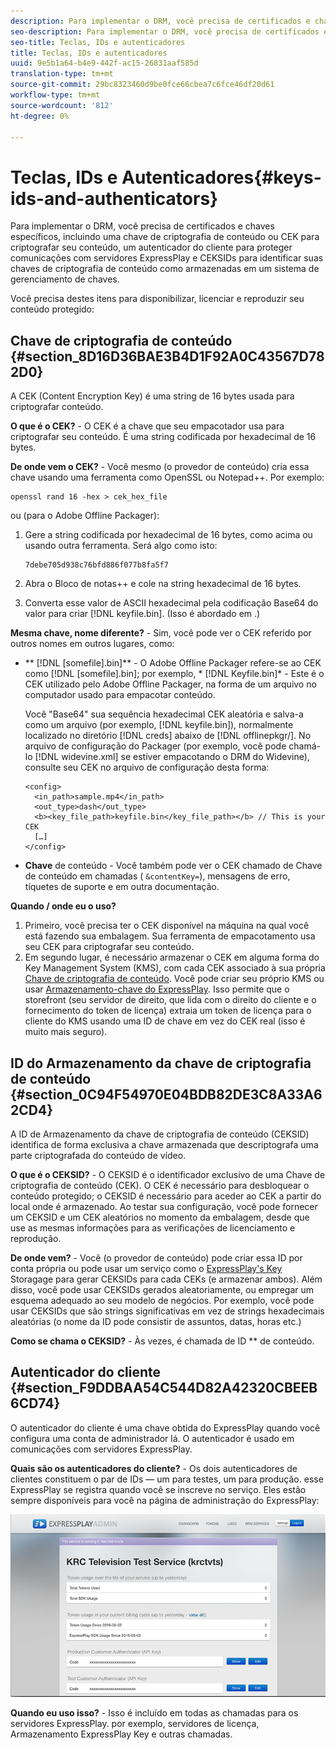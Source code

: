```yaml
---
description: Para implementar o DRM, você precisa de certificados e chaves específicos, incluindo uma chave de criptografia de conteúdo ou CEK para criptografar seu conteúdo, um autenticador do cliente para proteger comunicações com servidores ExpressPlay e CEKSIDs para identificar suas chaves de criptografia de conteúdo como armazenadas em um sistema de gerenciamento de chaves.
seo-description: Para implementar o DRM, você precisa de certificados e chaves específicos, incluindo uma chave de criptografia de conteúdo ou CEK para criptografar seu conteúdo, um autenticador do cliente para proteger comunicações com servidores ExpressPlay e CEKSIDs para identificar suas chaves de criptografia de conteúdo como armazenadas em um sistema de gerenciamento de chaves.
seo-title: Teclas, IDs e autenticadores
title: Teclas, IDs e autenticadores
uuid: 9e5b1a64-b4e9-442f-ac15-26831aaf585d
translation-type: tm+mt
source-git-commit: 29bc8323460d9be0fce66cbea7c6fce46df20d61
workflow-type: tm+mt
source-wordcount: '812'
ht-degree: 0%

---
```



# Teclas, IDs e Autenticadores{#keys-ids-and-authenticators}

Para implementar o DRM, você precisa de certificados e chaves específicos, incluindo uma chave de criptografia de conteúdo ou CEK para criptografar seu conteúdo, um autenticador do cliente para proteger comunicações com servidores ExpressPlay e CEKSIDs para identificar suas chaves de criptografia de conteúdo como armazenadas em um sistema de gerenciamento de chaves.

Você precisa destes itens para disponibilizar, licenciar e reproduzir seu conteúdo protegido:

## Chave de criptografia de conteúdo {#section_8D16D36BAE3B4D1F92A0C43567D782D0}

A CEK (Content Encryption Key) é uma string de 16 bytes usada para criptografar conteúdo.

**O que é o CEK?** - O CEK é a chave que seu empacotador usa para criptografar seu conteúdo. É uma string codificada por hexadecimal de 16 bytes.

**De onde vem o CEK?** - Você mesmo (o provedor de conteúdo) cria essa chave usando uma ferramenta como OpenSSL ou Notepad++. Por exemplo:

```
openssl rand 16 -hex > cek_hex_file
```

ou (para o Adobe Offline Packager):

1. Gere a string codificada por hexadecimal de 16 bytes, como acima ou usando outra ferramenta. Será algo como isto:

   ```
   7debe705d938c76bfd886f077b8fa5f7
   ```

1. Abra o Bloco de notas++ e cole na string hexadecimal de 16 bytes.
1. Converta esse valor de ASCII hexadecimal pela codificação Base64 do valor para criar [!DNL keyfile.bin]. (Isso é abordado em [](../../multi-drm-workflows/quick-start/package-your-content.md).)

**Mesma chave, nome diferente?** - Sim, você pode ver o CEK referido por outros nomes em outros lugares, como:

* ** [!DNL [somefile].bin]** - O Adobe Offline Packager refere-se ao CEK como [!DNL [somefile].bin]; por exemplo, * [!DNL Keyfile.bin]* - Este é o CEK utilizado pelo Adobe Offline Packager, na forma de um arquivo no computador usado para empacotar conteúdo.

   Você &quot;Base64&quot; sua sequência hexadecimal CEK aleatória e salva-a como um arquivo (por exemplo, [!DNL keyfile.bin]), normalmente localizado no diretório [!DNL creds] abaixo de [!DNL offlinepkgr/]. No arquivo de configuração do Packager (por exemplo, você pode chamá-lo [!DNL widevine.xml] se estiver empacotando o DRM do Widevine), consulte seu CEK no arquivo de configuração desta forma:

   ```
   <config>  
     <in_path>sample.mp4</in_path>  
     <out_type>dash</out_type>
     <b><key_file_path>keyfile.bin</key_file_path></b> // This is your CEK  
     […] 
   </config> 
   ```

* **Chave**  de conteúdo - Você também pode ver o CEK chamado de Chave de conteúdo em chamadas (  `&contentKey=`), mensagens de erro, tíquetes de suporte e em outra documentação.

**Quando / onde eu o uso?**

1. Primeiro, você precisa ter o CEK disponível na máquina na qual você está fazendo sua embalagem. Sua ferramenta de empacotamento usa seu CEK para criptografar seu conteúdo.
1. Em segundo lugar, é necessário armazenar o CEK em alguma forma do Key Management System (KMS), com cada CEK associado à sua própria [Chave de criptografia de conteúdo](../../multi-drm-workflows/glossary/glossary-cek.md). Você pode criar seu próprio KMS ou usar [Armazenamento-chave do ExpressPlay](https://www.expressplay.com/developer/key-storage/). Isso permite que o storefront (seu servidor de direito, que lida com o direito do cliente e o fornecimento do token de licença) extraia um token de licença para o cliente do KMS usando uma ID de chave em vez do CEK real (isso é muito mais seguro).

## ID do Armazenamento da chave de criptografia de conteúdo {#section_0C94F54970E04BDB82DE3C8A33A62CD4}

A ID de Armazenamento da chave de criptografia de conteúdo (CEKSID) identifica de forma exclusiva a chave armazenada que descriptografa uma parte criptografada do conteúdo de vídeo.

**O que é o CEKSID?** - O CEKSID é o identificador exclusivo de uma Chave de criptografia de conteúdo (CEK). O CEK é necessário para desbloquear o conteúdo protegido; o CEKSID é necessário para aceder ao CEK a partir do local onde é armazenado. Ao testar sua configuração, você pode fornecer um CEKSID e um CEK aleatórios no momento da embalagem, desde que use as mesmas informações para as verificações de licenciamento e reprodução.

**De onde vem?** - Você (o provedor de conteúdo) pode criar essa ID por conta própria ou pode usar um serviço como o  [ExpressPlay&#39;s Key ](https://www.expressplay.com/developer/key-storage/) Storagage para gerar CEKSIDs para cada CEKs (e armazenar ambos). Além disso, você pode usar CEKSIDs gerados aleatoriamente, ou empregar um esquema adequado ao seu modelo de negócios. Por exemplo, você pode usar CEKSIDs que são strings significativas em vez de strings hexadecimais aleatórias (o nome da ID pode consistir de assuntos, datas, horas etc.)

**Como se chama o CEKSID?** - Às vezes, é chamada de ID ** de conteúdo.

## Autenticador do cliente {#section_F9DDBAA54C544D82A42320CBEEB6CD74}

O autenticador do cliente é uma chave obtida do ExpressPlay quando você configura uma conta de administrador lá. O autenticador é usado em comunicações com servidores ExpressPlay.

**Quais são os autenticadores do cliente?** - Os dois autenticadores de clientes constituem o par de IDs — um para testes, um para produção. esse ExpressPlay se registra quando você se inscreve no serviço. Eles estão sempre disponíveis para você na página de administração do ExpressPlay:
<!--<a id="fig_c5h_xdl_wv"></a>-->

![](assets/expressplay_admin_dashboard-web.png)

**Quando eu uso isso?** - Isso é incluído em todas as chamadas para os servidores ExpressPlay. por exemplo, servidores de licença, Armazenamento [ ](https://www.expressplay.com/developer/key-storage/) ExpressPlay Key e outras chamadas.
